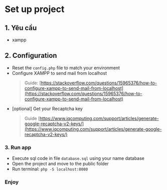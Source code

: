 # Set up project

## 1. Yêu cầu
* xampp
## 2. Configuration
* Reset the `config.php` file to match your environment
* Configure XAMPP to send mail from localhost </br>
  > Guide: [https://stackoverflow.com/questions/15965376/how-to-configure-xampp-to-send-mail-from-localhost](https://stackoverflow.com/questions/15965376/how-to-configure-xampp-to-send-mail-from-localhost)
* [optional] Get your Recaptcha key </br>
  > Guide [https://www.iqcomputing.com/support/articles/generate-google-recaptcha-v2-keys/](https://www.iqcomputing.com/support/articles/generate-google-recaptcha-v2-keys/)
### 3. Run app
* Execute sql code in file `database.sql` using your name database
* Open the project and move to the public folder
* Run terminal: `php -S localhost:8080`
### Enjoy